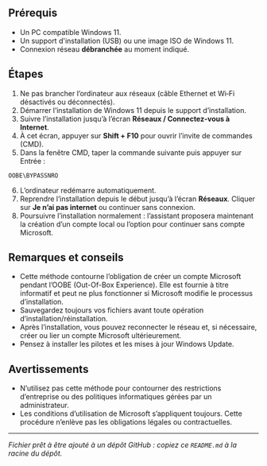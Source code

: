 ## Prérequis

* Un PC compatible Windows 11.
* Un support d'installation (USB) ou une image ISO de Windows 11.
* Connexion réseau **débranchée** au moment indiqué.

## Étapes

1. Ne pas brancher l’ordinateur aux réseaux (câble Ethernet et Wi‑Fi désactivés ou déconnectés).
2. Démarrer l’installation de Windows 11 depuis le support d’installation.
3. Suivre l’installation jusqu’à l’écran **Réseaux / Connectez-vous à Internet**.
4. À cet écran, appuyer sur **Shift + F10** pour ouvrir l’invite de commandes (CMD).
5. Dans la fenêtre CMD, taper la commande suivante puis appuyer sur Entrée :

```
OOBE\BYPASSNRO
```

6. L’ordinateur redémarre automatiquement.
7. Reprendre l’installation depuis le début jusqu’à l’écran **Réseaux**. Cliquer sur **Je n’ai pas internet** ou continuer sans connexion.
8. Poursuivre l’installation normalement : l’assistant proposera maintenant la création d’un compte local ou l’option pour continuer sans compte Microsoft.

## Remarques et conseils

* Cette méthode contourne l’obligation de créer un compte Microsoft pendant l’OOBE (Out-Of-Box Experience). Elle est fournie à titre informatif et peut ne plus fonctionner si Microsoft modifie le processus d’installation.
* Sauvegardez toujours vos fichiers avant toute opération d’installation/réinstallation.
* Après l’installation, vous pouvez reconnecter le réseau et, si nécessaire, créer ou lier un compte Microsoft ultérieurement.
* Pensez à installer les pilotes et les mises à jour Windows Update.

## Avertissements

* N’utilisez pas cette méthode pour contourner des restrictions d’entreprise ou des politiques informatiques gérées par un administrateur.
* Les conditions d’utilisation de Microsoft s’appliquent toujours. Cette procédure n’enlève pas les obligations légales ou contractuelles.

---

*Fichier prêt à être ajouté à un dépôt GitHub : copiez ce `README.md` à la racine du dépôt.*
